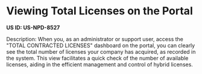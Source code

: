 # Viewing Total Licenses on the Portal

**US ID: US-NPD-8527**

Description: When you, as an administrator or support user, access the "TOTAL CONTRACTED LICENSES" dashboard on the portal, you can clearly see the total number of licenses your company has acquired, as recorded in the system. This view facilitates a quick check of the number of available licenses, aiding in the efficient management and control of hybrid licenses.